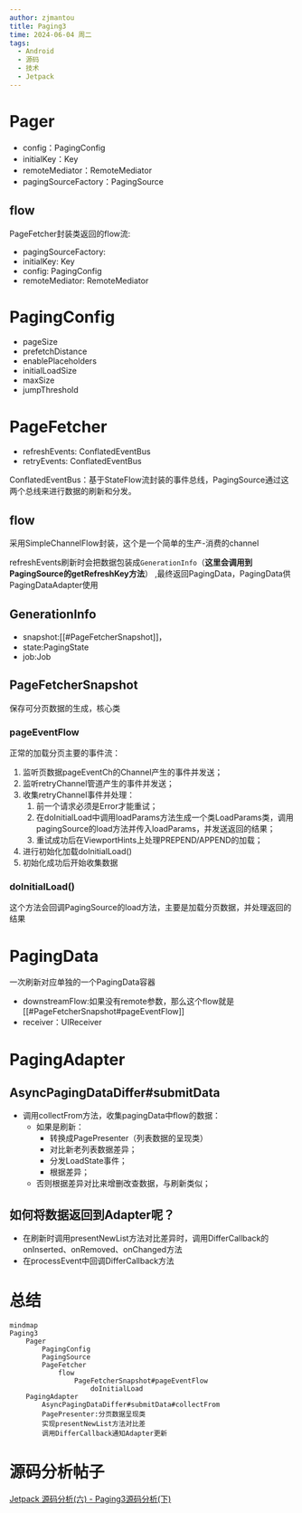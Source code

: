 ```yaml
---
author: zjmantou
title: Paging3
time: 2024-06-04 周二
tags:
  - Android
  - 源码
  - 技术
  - Jetpack
---
```

# Pager
- config：PagingConfig
- initialKey：Key
- remoteMediator：RemoteMediator
- pagingSourceFactory：PagingSource

## flow

PageFetcher封装类返回的flow流:
- pagingSourceFactory:
- initialKey: Key
- config: PagingConfig
- remoteMediator: RemoteMediator


# PagingConfig

- pageSize
- prefetchDistance
- enablePlaceholders
- initialLoadSize
- maxSize
- jumpThreshold

# PageFetcher

- refreshEvents: ConflatedEventBus
- retryEvents: ConflatedEventBus

ConflatedEventBus：基于StateFlow流封装的事件总线，PagingSource通过这两个总线来进行数据的刷新和分发。

## flow

采用SimpleChannelFlow封装，这个是一个简单的生产-消费的channel

refreshEvents刷新时会把数据包装成`GenerationInfo`（**这里会调用到
PagingSource的getRefreshKey方法**）
,最终返回PagingData，PagingData供PagingDataAdapter使用

## GenerationInfo

- snapshot:[[#PageFetcherSnapshot]]，
- state:PagingState
- job:Job

## PageFetcherSnapshot

保存可分页数据的生成，核心类

### pageEventFlow

正常的加载分页主要的事件流： 
1. 监听页数据pageEventCh的Channel产生的事件并发送；
2. 监听retryChannel管道产生的事件并发送；
3. 收集retryChannel事件并处理：
	1. 前一个请求必须是Error才能重试；
	2. 在doInitialLoad中调用loadParams方法生成一个类LoadParams类，调用pagingSource的load方法并传入loadParams，并发送返回的结果；
	3. 重试成功后在ViewportHints上处理PREPEND/APPEND的加载；
4. 进行初始化加载doInitialLoad()
5. 初始化成功后开始收集数据

### doInitialLoad()

这个方法会回调PagingSource的load方法，主要是加载分页数据，并处理返回的结果


# PagingData

一次刷新对应单独的一个PagingData容器

- downstreamFlow:如果没有remote参数，那么这个flow就是[[#PageFetcherSnapshot#pageEventFlow]]
- receiver：UIReceiver

# PagingAdapter

## AsyncPagingDataDiffer#submitData

- 调用collectFrom方法，收集pagingData中flow的数据：
	- 如果是刷新：
		- 转换成PagePresenter（列表数据的呈现类）
		- 对比新老列表数据差异；
		- 分发LoadState事件；
		- 根据差异；
	- 否则根据差异对比来增删改查数据，与刷新类似；

## 如何将数据返回到Adapter呢？

- 在刷新时调用presentNewList方法对比差异时，调用DifferCallback的onInserted、onRemoved、onChanged方法
- 在processEvent中回调DifferCallback方法

# 总结

```mermaid
mindmap
Paging3
	Pager
		PagingConfig
		PagingSource
		PageFetcher
			flow
				PageFetcherSnapshot#pageEventFlow
					doInitialLoad
	PagingAdapter
		AsyncPagingDataDiffer#submitData#collectFrom
		PagePresenter:分页数据呈现类
		实现presentNewList方法对比差
		调用DifferCallback通知Adapter更新
```


# 源码分析帖子

[Jetpack 源码分析(六) - Paging3源码分析(下)](https://juejin.cn/post/6918401807400534030#heading-5)

